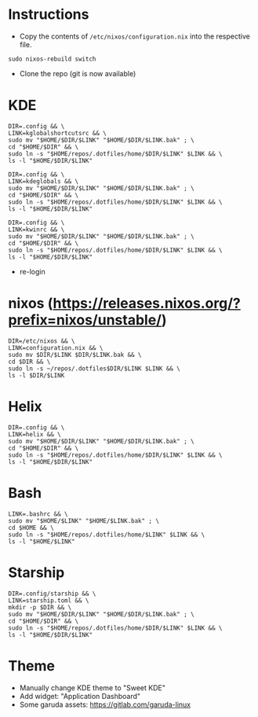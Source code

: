 # Instructions
- Copy the contents of `/etc/nixos/configuration.nix` into the respective file.

```sudo nixos-rebuild switch```

- Clone the repo (git is now available)

# KDE

```
DIR=.config && \
LINK=kglobalshortcutsrc && \
sudo mv "$HOME/$DIR/$LINK" "$HOME/$DIR/$LINK.bak" ; \
cd "$HOME/$DIR" && \
sudo ln -s "$HOME/repos/.dotfiles/home/$DIR/$LINK" $LINK && \
ls -l "$HOME/$DIR/$LINK"
```

```
DIR=.config && \
LINK=kdeglobals && \
sudo mv "$HOME/$DIR/$LINK" "$HOME/$DIR/$LINK.bak" ; \
cd "$HOME/$DIR" && \
sudo ln -s "$HOME/repos/.dotfiles/home/$DIR/$LINK" $LINK && \
ls -l "$HOME/$DIR/$LINK"
```

```
DIR=.config && \
LINK=kwinrc && \
sudo mv "$HOME/$DIR/$LINK" "$HOME/$DIR/$LINK.bak" ; \
cd "$HOME/$DIR" && \
sudo ln -s "$HOME/repos/.dotfiles/home/$DIR/$LINK" $LINK && \
ls -l "$HOME/$DIR/$LINK"
```

- re-login

# nixos (https://releases.nixos.org/?prefix=nixos/unstable/)

```
DIR=/etc/nixos && \
LINK=configuration.nix && \
sudo mv $DIR/$LINK $DIR/$LINK.bak && \
cd $DIR && \
sudo ln -s ~/repos/.dotfiles$DIR/$LINK $LINK && \
ls -l $DIR/$LINK
```

# Helix

```
DIR=.config && \
LINK=helix && \
sudo mv "$HOME/$DIR/$LINK" "$HOME/$DIR/$LINK.bak" ; \
cd "$HOME/$DIR" && \
sudo ln -s "$HOME/repos/.dotfiles/home/$DIR/$LINK" $LINK && \
ls -l "$HOME/$DIR/$LINK"
```


# Bash

```
LINK=.bashrc && \
sudo mv "$HOME/$LINK" "$HOME/$LINK.bak" ; \
cd $HOME && \
sudo ln -s "$HOME/repos/.dotfiles/home/$LINK" $LINK && \
ls -l "$HOME/$LINK"
```


# Starship

```
DIR=.config/starship && \
LINK=starship.toml && \
mkdir -p $DIR && \
sudo mv "$HOME/$DIR/$LINK" "$HOME/$DIR/$LINK.bak" ; \
cd "$HOME/$DIR" && \
sudo ln -s "$HOME/repos/.dotfiles/home/$DIR/$LINK" $LINK && \
ls -l "$HOME/$DIR/$LINK"
```

# Theme
- Manually change KDE theme to "Sweet KDE"
- Add widget: "Application Dashboard"
- Some garuda assets: https://gitlab.com/garuda-linux